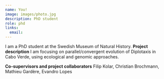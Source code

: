 ```yaml
---
name: You!
image: images/photo.jpg
description: PhD student
role: phd
links:
  email: 
---
```


I am a PhD student at the Swedish Museum of Natural History.
**Project description** I am focusing on parallel/convergent evolution of Diplotaxis in Cabo Verde, using ecological and genomic approaches.

**Co-supervisors and project collaborators** Filip Kolar, Christian Brochmann, Mathieu Gardère, Evandro Lopes

